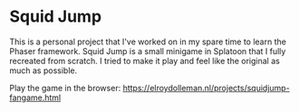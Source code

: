# Squid Jump
This is a personal project that I've worked on in my spare time to learn the Phaser framework. Squid Jump is a small minigame in Splatoon that I fully recreated from scratch. I tried to make it play and feel like the original as much as possible.

Play the game in the browser:
https://elroydolleman.nl/projects/squidjump-fangame.html
